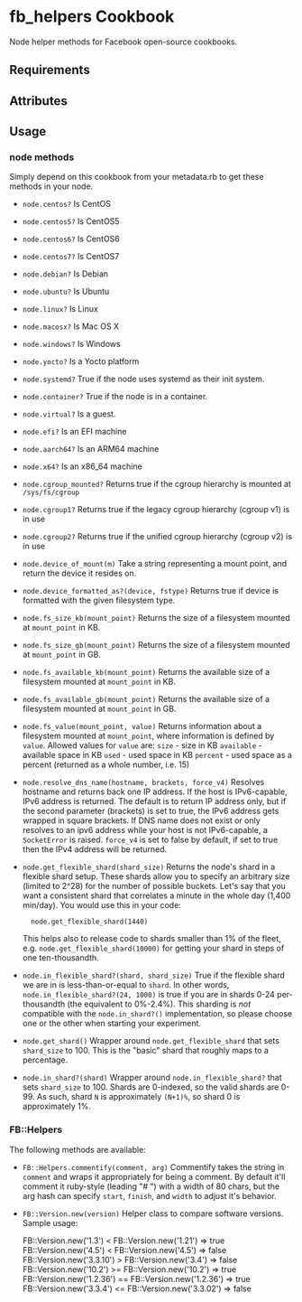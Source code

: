 fb_helpers Cookbook
===================
Node helper methods for Facebook open-source cookbooks.

Requirements
------------

Attributes
----------

Usage
-----
### node methods
Simply depend on this cookbook from your metadata.rb to get these methods in
your node.

* `node.centos?`
    Is CentOS

* `node.centos5?`
    Is CentOS5

* `node.centos6?`
    Is CentOS6

* `node.centos7?`
    Is CentOS7

* `node.debian?`
    Is Debian

* `node.ubuntu?`
    Is Ubuntu

* `node.linux?`
    Is Linux

* `node.macosx?`
    Is Mac OS X

* `node.windows?`
    Is Windows

* `node.yocto?`
    Is a Yocto platform

* `node.systemd?`
    True if the node uses systemd as their init system.

* `node.container?`
    True if the node is in a container.

* `node.virtual?`
    Is a guest.

* `node.efi?`
    Is an EFI machine

* `node.aarch64?`
    Is an ARM64 machine

* `node.x64?`
    Is an x86_64 machine

* `node.cgroup_mounted?`
    Returns true if the cgroup hierarchy is mounted at `/sys/fs/cgroup`

* `node.cgroup1?`
    Returns true if the legacy cgroup hierarchy (cgroup v1) is in use

* `node.cgroup2?`
    Returns true if the unified cgroup hierarchy (cgroup v2) is in use

* `node.device_of_mount(m)`
    Take a string representing a mount point, and return the device it resides
    on.

* `node.device_formatted_as?(device, fstype)`
    Returns true if device is formatted with the given filesystem type.

* `node.fs_size_kb(mount_point)`
    Returns the size of a filesystem mounted at `mount_point` in KB.

* `node.fs_size_gb(mount_point)`
    Returns the size of a filesystem mounted at `mount_point` in GB.

* `node.fs_available_kb(mount_point)`
    Returns the available size of a filesystem mounted at `mount_point` in KB.

* `node.fs_available_gb(mount_point)`
    Returns the available size of a filesystem mounted at `mount_point` in GB.

* `node.fs_value(mount_point, value)`
    Returns information about a filesystem mounted at `mount_point`, where
    information is defined by `value`. Allowed values for `value` are:
      `size` - size in KB
      `available` - available space in KB
      `used` - used space in KB
      `percent` - used space as a percent (returned as a whole number, i.e. 15)

*  `node.resolve_dns_name(hostname, brackets, force_v4)`
    Resolves hostname and returns back one IP address.
    If the host is IPv6-capable, IPv6 address is returned. The default is to
    return IP address only, but if the second parameter (brackets) is set to
    true, the IPv6 address gets wrapped in square brackets. If DNS name does
    not exist or only resolves to an ipv6 address while your host is not
    IPv6-capable, a `SocketError` is raised.
    `force_v4` is set to false by default, if set to true then the IPv4 address
    will be returned.

*  `node.get_flexible_shard(shard_size)`
    Returns the node's shard in a flexible shard setup.  These shards allow you
    to specify an arbitrary size (limited to 2^28) for the number of possible
    buckets.  Let's say that you want a consistent shard that correlates a
    minute in the whole day (1,400 min/day).  You would use this in your code:
    ```
      node.get_flexible_shard(1440)
    ```
    This helps also to release code to shards smaller than 1% of the fleet,
    e.g. `node.get_flexible_shard(10000)` for getting your shard in steps
    of one ten-thousandth.

*  `node.in_flexible_shard?(shard, shard_size)`
    True if the flexible shard we are in is less-than-or-equal to `shard`.  In
    other words, `node.in_flexible_shard?(24, 1000)` is true if you are in
    shards 0-24 per-thousandth (the equivalent to 0%-2.4%).  This sharding is
    *not* compatible with the `node.in_shard?()` implementation, so please choose
    one or the other when starting your experiment.

*  `node.get_shard()`
    Wrapper around `node.get_flexible_shard` that sets `shard_size` to 100. This
    is the "basic" shard that roughly maps to a percentage.

*  `node.in_shard?(shard)`
    Wrapper around `node.in_flexible_shard?` that sets `shard_size` to 100.
    Shards are 0-indexed, so the valid shards are 0-99. As such, shard `N` is
    approximately `(N+1)%`, so shard 0 is approximately 1%.

### FB::Helpers
The following methods are available:

*  `FB::Helpers.commentify(comment, arg)`
    Commentify takes the string in `comment` and wraps it appropriately
    for being a comment. By default it'll comment it ruby-style (leading "# ")
    with a width of 80 chars, but the arg hash can specify `start`, `finish`,
    and `width` to adjust it's behavior.
*  `FB::Version.new(version)`
   Helper class to compare software versions. Sample usage:

      FB::Version.new('1.3') < FB::Version.new('1.21')
      => true
      FB::Version.new('4.5') < FB::Version.new('4.5')
      => false
      FB::Version.new('3.3.10') > FB::Version.new('3.4')
      => false
      FB::Version.new('10.2') >= FB::Version.new('10.2')
      => true
      FB::Version.new('1.2.36') == FB::Version.new('1.2.36')
      => true
      FB::Version.new('3.3.4') <= FB::Version.new('3.3.02')
      => false
